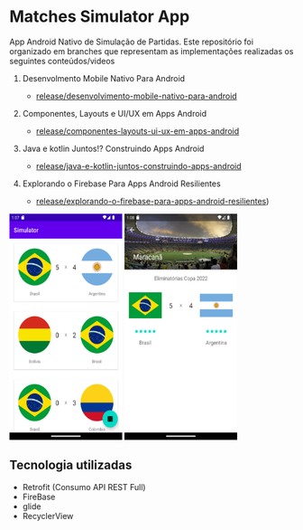 # Matches Simulator App

App Android Nativo de Simulação de Partidas. Este repositório foi organizado em branches que representam as implementações realizadas os seguintes conteúdos/videos

1. Desenvolmento Mobile Nativo Para Android
   - [release/desenvolvimento-mobile-nativo-para-android](https://github.com/JRodolfoM/matches-simulator-app/tree/release/desenvolvimento-mobile-nativo-para-android)
   
1. Componentes, Layouts e UI/UX em Apps Android
   - [release/componentes-layouts-ui-ux-em-apps-android](https://github.com/JRodolfoM/matches-simulator-app/tree/release/componentes-layouts-ui-ux-em-apps-android)
   
1. Java e kotlin Juntos!? Construindo Apps Android
   - [release/java-e-kotlin-juntos-construindo-apps-android](https://github.com/JRodolfoM/matches-simulator-app/tree/release/java-e-kotlin-juntos-construindo-apps-android)

1. Explorando o Firebase Para Apps Android Resilientes
   - [release/explorando-o-firebase-para-apps-android-resilientes](https://github.com/JRodolfoM/matches-simulator-app/tree/release/explorando-o-firebase-para-apps-android-resilientes))


<img src="https://github.com/JRodolfoM/matches-simulator-app/blob/main/tela_principal.png" width="200" height="400" /> <img src="https://github.com/JRodolfoM/matches-simulator-app/blob/main/tela_detalhes.png" width="200" height="400" />

## Tecnologia utilizadas
- Retrofit (Consumo API REST Full)
- FireBase
- glide
- RecyclerView


